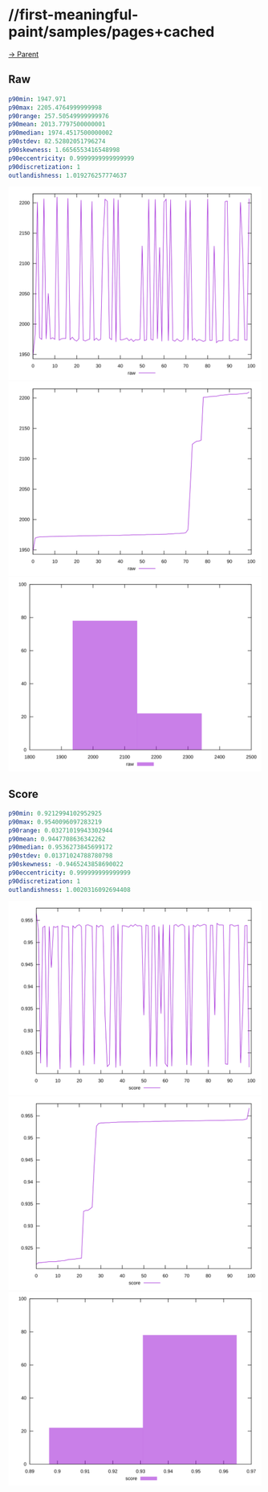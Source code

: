 
# //first-meaningful-paint/samples/pages+cached

[→ Parent](../..)


## Raw


```yaml
p90min: 1947.971
p90max: 2205.4764999999998
p90range: 257.50549999999976
p90mean: 2013.7797500000001
p90median: 1974.4517500000002
p90stdev: 82.52802051796274
p90skewness: 1.6656553416548998
p90eccentricity: 0.9999999999999999
p90discretization: 1
outlandishness: 1.019276257774637

```

![PLOT: raw-values](./raw/values.svg)![PLOT: raw-sorted](./raw/sorted.svg)![PLOT: raw-histogram](./raw/histogram.svg)
## Score


```yaml
p90min: 0.9212994102952925
p90max: 0.9540096097283219
p90range: 0.03271019943302944
p90mean: 0.9447708636342262
p90median: 0.9536273845699172
p90stdev: 0.01371024788780798
p90skewness: -0.9465243858690022
p90eccentricity: 0.999999999999999
p90discretization: 1
outlandishness: 1.0020316092694408

```

![PLOT: score-values](./score/values.svg)![PLOT: score-sorted](./score/sorted.svg)![PLOT: score-histogram](./score/histogram.svg)